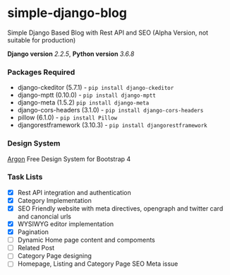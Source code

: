 # simple-django-blog
Simple Django Based Blog with Rest API and SEO (Alpha Version, not suitable for production)

**Django version** *2.2.5*,
**Python version** *3.6.8*

### Packages Required
* django-ckeditor (5.7.1) - `pip install django-ckeditor`
* django-mptt (0.10.0) - `pip install django-mptt`
* django-meta (1.5.2) `pip install django-meta`
* django-cors-headers (3.1.0) - `pip install django-cors-headers`
* pillow (6.1.0) - `pip install Pillow`
* djangorestframework (3.10.3) - `pip install djangorestframework`

### Design System
[Argon](https://www.creative-tim.com/product/argon-design-system) Free Design System for Bootstrap 4

### Task Lists
- [x] Rest API integration and authentication
- [x] Category Implementation
- [x] SEO Friendly website with meta directives, opengraph and twitter card and canoncial urls
- [x] WYSIWYG editor implementation
- [x] Pagination
- [ ] Dynamic Home page content and compoments
- [ ] Related Post
- [ ] Category Page designing
- [ ] Homepage, Listing and Category Page SEO Meta issue